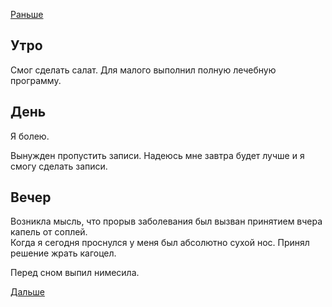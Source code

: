 [Раньше](2020.03.04.md)  
## Утро
Смог сделать салат.
Для малого выполнил полную лечебную программу.
## День
Я болею.

Вынужден пропустить записи. Надеюсь мне завтра будет лучше и я смогу сделать записи.
## Вечер
Возникла мысль, что прорыв заболевания был вызван принятием вчера капель от соплей.  
Когда я сегодня проснулся у меня был абсолютно сухой нос.
Принял решение жрать кагоцел.

Перед сном выпил нимесила.

[Дальше](2020.03.06.md)